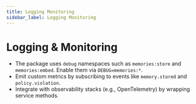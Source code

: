 ```yaml
---
title: Logging Monitoring
sidebar_label: Logging Monitoring
---
```


# Logging & Monitoring

- The package uses `debug` namespaces such as `memories:store` and `memories:embed`. Enable them via `DEBUG=memories:*`.
- Emit custom metrics by subscribing to events like `memory.stored` and `policy.violation`.
- Integrate with observability stacks (e.g., OpenTelemetry) by wrapping service methods.
